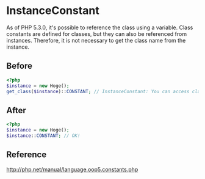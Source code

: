 # InstanceConstant

As of PHP 5.3.0, it's possible to reference the class using a variable.
Class constants are defined for classes, but they can also be referenced from instances. Therefore, it is not necessary to get the class name from the instance.

## Before

```php
<?php
$instance = new Hoge();
get_class($instance)::CONSTANT; // InstanceConstant: You can access class constants from instances.
```

## After

```php
<?php
$instance = new Hoge();
$instance::CONSTANT; // OK!
```

## Reference

http://php.net/manual/language.oop5.constants.php
